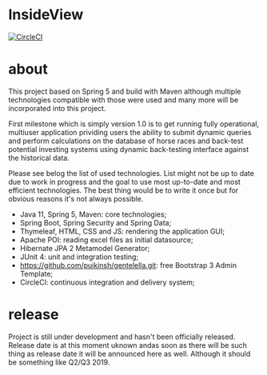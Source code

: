 # InsideView

[![CircleCI](https://circleci.com/gh/jogurtnik/insideview.svg?style=svg)](https://circleci.com/gh/jogurtnik/insideview)

# about
This project based on Spring 5 and build with Maven although multiple technologies compatible with those were used and many more will be incorporated into this project.

First milestone which is simply version 1.0 is to get running fully operational, multiuser application prividing users the ability to submit dynamic queries and perform calculations on the database of horse races and back-test potential investing systems using dynamic back-testing interface against the historical data. 

Please see belog the list of used technologies. List might not be up to date due to work in progress and the goal to use most up-to-date and most efficient technologies. The best thing would be to write it once but for obvious reasons it's not always possible.
- Java 11, Spring 5, Maven: core technologies;
- Spring Boot, Spring Security and Spring Data;
- Thymeleaf, HTML, CSS and JS: rendering the application GUI;
- Apache POI: reading excel files as initial datasource;
- Hibernate JPA 2 Metamodel Generator;
- JUnit 4: unit and integration testing;
- https://github.com/puikinsh/gentelella.git: free Bootstrap 3 Admin Template;
- CircleCI: continuous integration and delivery system;


# release
Project is still under development and hasn't been officially released. Release date is at this moment uknown andas soon as there will be such thing as release date it will be announced here as well. 
Although it should be something like Q2/Q3 2019.
